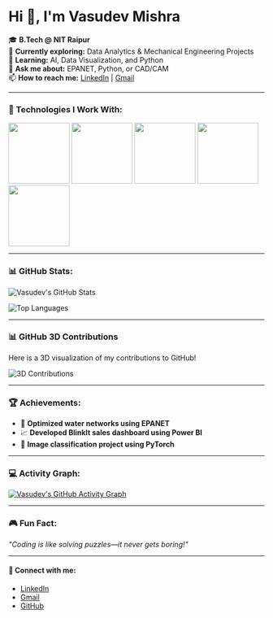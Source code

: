 # Hi 👋, I'm Vasudev Mishra

🎓 **B.Tech @ NIT Raipur**  
🔭 **Currently exploring:** Data Analytics & Mechanical Engineering Projects  
🌱 **Learning:** AI, Data Visualization, and Python  
💬 **Ask me about:** EPANET, Python, or CAD/CAM  
📫 **How to reach me:** [LinkedIn](https://www.linkedin.com/in/vasudev-mishra-6a83b1260/) | [Gmail](mailto:mishravasudev725@gmail.com)

---

### 🚀 Technologies I Work With:
<img src="https://img.shields.io/badge/Python-%2314354C.svg?style=flat-square&logo=python&logoColor=white" width="120"/>
<img src="https://img.shields.io/badge/SQL-%23187CB7.svg?style=flat-square&logo=postgresql&logoColor=white" width="120"/>
<img src="https://img.shields.io/badge/Power%20BI-F2C811?style=flat-square&logo=power-bi&logoColor=black" width="120"/>
<img src="https://img.shields.io/badge/ANSYS-%23E7352D.svg?style=flat-square&logo=ansys&logoColor=white" width="120"/>
<img src="https://img.shields.io/badge/Microsoft%20Excel-%23217346.svg?style=flat-square&logo=microsoft-excel&logoColor=white" width="120"/>

---

### 📊 GitHub Stats:
![Vasudev's GitHub Stats](https://github-readme-stats.vercel.app/api?username=VasudevMishra&show_icons=true&theme=radical)

![Top Languages](https://github-readme-stats.vercel.app/api/top-langs/?username=VasudevMishra&layout=compact&theme=radical)

---

### 📊 GitHub 3D Contributions

Here is a 3D visualization of my contributions to GitHub!

![3D Contributions](https://raw.githubusercontent.com/VasudevMishra/VasudevMishra/main/profile-3d-contrib.svg)

---

### 🏆 Achievements:
- 🚀 **Optimized water networks using EPANET**
- 📈 **Developed BlinkIt sales dashboard using Power BI**
- 🌟 **Image classification project using PyTorch**

---

### 💻 Activity Graph:
[![Vasudev's GitHub Activity Graph](https://github-readme-activity-graph.cyclic.app/graph?username=VasudevMishra&theme=radical)](https://github.com/VasudevMishra)

---

### 🎮 Fun Fact:
*"Coding is like solving puzzles—it never gets boring!"*

---

#### 🔗 Connect with me:

- [LinkedIn](https://www.linkedin.com/in/vasudev-mishra-6a83b1260/)
- [Gmail](mailto:mishravasudev725@gmail.com)
- [GitHub](https://github.com/VasudevMishra)

